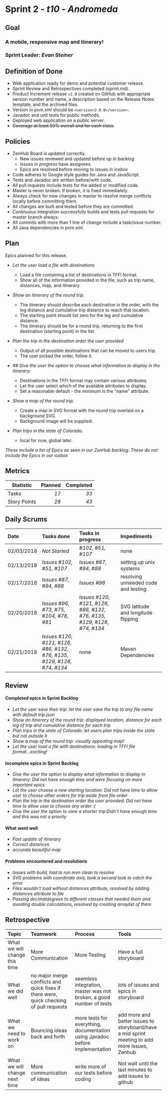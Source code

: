 # Sprint 2 - *t10* - *Andromeda*

## Goal

### A mobile, responsive map and itinerary!
### Sprint Leader: *Evan Steiner*

## Definition of Done

* Web application ready for demo and potential customer release.
* Sprint Review and Retrospectives completed (sprint.md).
* Product Increment release `v2.0` created on GitHub with appropriate version number and name, a description based on the Release Notes template, and the archived files.
* Version in pom.xml should be `<version>2.0.0</version>`.
* Javadoc and unit tests for public methods.
* Deployed web application on a public server.
* ~~Coverage at least 50% overall and for each class.~~

## Policies

* ZenHub Board is updated correctly.
  * New issues reviewed and updated before up in *backlog*
  * *Issues in progress* have assignees.
  * Epics are resolved before moving to issues in *icebox*
* Code adheres to Google style guides for Java and JavaScript.
* Tests and Javadoc are written before/with code.  
* All pull requests include tests for the added or modified code.
* Master is never broken.  If broken, it is fixed immediately.
* Always check for new changes in master to resolve merge conflicts locally before committing them.
* All changes are built and tested before they are committed.
* Continuous integration successfully builds and tests pull requests for master branch always.
* All commits with more than 1 line of change include a task/issue number.
* All Java dependencies in pom.xml.

## Plan

Epics planned for this release.

* *Let the user load a file with destinations*
  * Load a file containing a list of destinations in TFFI format.
  * Show all of the information provided in the file, such as trip name, distances, map, and itinerary.

* *Show an itinerary of the round trip.*
  * The itinerary should describe each destination in the order, with the leg distance and cumulative trip distance to reach that location.
  * The starting point should list zero for the leg and cumulative distance.
  * The itinerary should be for a round trip, returning to the first destination (starting point) in the list.

* *Plan the trip in the destination order the user provided*
  * Output of all possible destinations that can be moved to users trip.
  * The user picked the order, follow it.

* *## Give the user the option to choose what information to display in the itinerary.*
  * Destinations in the TFFI format may contain various attributes.
  * Let the user select which of the available attributes to display.
  * Set a reasonable default - the minimum is the "name" attribute.

* *Show a map of the round trip.*
  * Create a map in SVG format with the round trip overlaid on a background SVG.
  * Background image will be supplied.

* *Plan trips in the state of Colorado.*
  * local for now, global later.

*These include a list of Epics as seen in our ZenHub backlog.  These do not include the Epics in our icebox*

## Metrics

Statistic | Planned | Completed
--- | ---: | ---:
Tasks |  *17*   | *33*
Story Points |  *28*  | *43*

## Daily Scrums

Date | Tasks done  | Tasks in progress | Impediments
:--- | :--- | :--- | :---
02/03/2018 | *Not Started* | *#102, #51, #107* | none
02/13/2018 | *Issues #102, #51, #107*| *Issues #87, #94, #88*| setting up unix systems
02/17/2018 | *Issues #87, #94, #88* | *Issues #96*| resolving unneeded code and testing
02/20/2018 | *Issues #96, #73, #75, #104, #78, #81* | *Issues #120, #121, #126, #86, #132, #76, #135, #129, #128, #74, #134* | SVG latitude and longitude flipping
02/21/2018 | *Issues #120, #121, #126, #86, #132, #76, #135, #129, #128, #74, #134* | none | Maven Dependencies


## Review

#### Completed epics in Sprint Backlog
* *Let the user save their trip*:  *let the user save the trip to any file name with default trip.json*
* *Show an itinerary of the round trip*:  *displayed location, distance for each leg of trip and cumulative distance for each trip*
* *Plan trips in the state of Colorado*:  *let users plan trips inside the state but not outside it*
* *Show a map of the round trip*:  *visually appealing map!*
* *Let the user load a file with destinations*:  *loading in TFFI file format...exciting!*

#### Incomplete epics in Sprint Backlog
* *Give the user the option to display what information to display in itinerary*: *Did not have enough time and were focusing on more important epics*
* *Let the user choose a new starting location*: *Did not have time to allow user to choose other orders for trip aside from file order*
* *Plan the trip in the destination order the user provided*: *Did not have time to allow user to choose any order :(*
* *Give the user the option to view a shorter trip*:*Didn't have enough time and this was not a priority*

#### What went well
* *Fast update of itinerary*
* *Correct distances*
* *accurate beautiful map*

#### Problems encountered and resolutions
* *Issues with build, had to run mvn clean to resolve*
* *SVG problems with coordinate axis, took a second look to catch the error*
* *Files wouldn't load without distances attribute, resolved by adding distances attribute to file*
* *Passing decimaldegrees to different classes that needed them and avoiding double calculations, resolved by creating arraylist of them*

## Retrospective

Topic | Teamwork | Process | Tools
:--- | :--- | :--- | :---
What we will change this time |More Communication| More Testing | Have a full storyboard
What we did well |no major merge conflicts and quick fixes if there were, quick checking of pull requests | seemless integration, master was not broken, a good number of tests| lots of issues and epics in storyboard
What we need to work on |Bouncing ideas back and forth| more tests for everything, documentation using Javadoc before implementation | add more and better issues to storyboard/have a mid sprint meeting to add more issues, Zenhub
What we will change next time |More communication of ideas| write more of our tests before coding | Not wait until the last minutes to add issues to github
